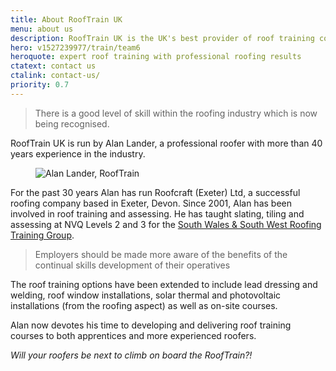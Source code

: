```yaml
---
title: About RoofTrain UK
menu: about us
description: RoofTrain UK is the UK's best provider of roof training courses for novice roofers and expert professionals in the roofing and construction industries.
hero: v1527239977/train/team6
heroquote: expert roof training with professional roofing results
ctatext: contact us
ctalink: contact-us/
priority: 0.7
---
```


> There is a good level of skill within the roofing industry which is now being recognised.

RoofTrain UK is run by Alan Lander, a professional roofer with more than 40 years experience in the industry.

<figure data-href="[imagecdn]f_auto/v1516298724/train/alan-lander" class="progressive replace inline">
  <img src="[imagecdn]f_auto,c_scale,w_50/v1516298724/train/alan-lander" alt="Alan Lander, RoofTrain" class="preview" />
</figure>

For the past 30 years Alan has run Roofcraft (Exeter) Ltd, a successful roofing company based in Exeter, Devon. Since 2001, Alan has been involved in roof training and assessing. He has taught slating, tiling and assessing at NVQ Levels 2 and 3 for the [South Wales & South West Roofing Training Group](http://www.swrtg.co.uk/).

> Employers should be made more aware of the benefits of the continual skills development of their operatives

The roof training options have been extended to include lead dressing and welding, roof window installations, solar thermal and photovoltaic installations (from the roofing aspect) as well as on-site courses.

Alan now devotes his time to developing and delivering roof training courses to both apprentices and more experienced roofers.

_Will your roofers be next to climb on board the RoofTrain?!_
